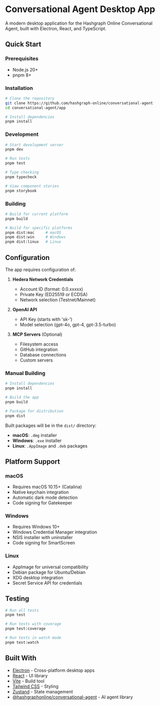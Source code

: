 # Conversational Agent Desktop App

A modern desktop application for the Hashgraph Online Conversational Agent, built with Electron, React, and TypeScript.

## Quick Start

### Prerequisites

- Node.js 20+ 
- pnpm 8+

### Installation

```bash
# Clone the repository
git clone https://github.com/hashgraph-online/conversational-agent
cd conversational-agent/app

# Install dependencies
pnpm install
```

### Development

```bash
# Start development server
pnpm dev

# Run tests
pnpm test

# Type checking
pnpm typecheck

# View component stories
pnpm storybook
```

### Building

```bash
# Build for current platform
pnpm build

# Build for specific platforms
pnpm dist:mac     # macOS
pnpm dist:win     # Windows
pnpm dist:linux   # Linux
```

## Configuration

The app requires configuration of:

1. **Hedera Network Credentials**
   - Account ID (format: 0.0.xxxxx)
   - Private Key (ED25519 or ECDSA)
   - Network selection (Testnet/Mainnet)

2. **OpenAI API**
   - API Key (starts with 'sk-')
   - Model selection (gpt-4o, gpt-4, gpt-3.5-turbo)

3. **MCP Servers** (Optional)
   - Filesystem access
   - GitHub integration
   - Database connections
   - Custom servers



### Manual Building

```bash
# Install dependencies
pnpm install

# Build the app
pnpm build

# Package for distribution
pnpm dist
```

Built packages will be in the `dist/` directory:
- **macOS**: `.dmg` installer
- **Windows**: `.exe` installer  
- **Linux**: `.AppImage` and `.deb` packages

## Platform Support

### macOS
- Requires macOS 10.15+ (Catalina)
- Native keychain integration
- Automatic dark mode detection
- Code signing for Gatekeeper

### Windows
- Requires Windows 10+
- Windows Credential Manager integration
- NSIS installer with uninstaller
- Code signing for SmartScreen

### Linux
- AppImage for universal compatibility
- Debian package for Ubuntu/Debian
- XDG desktop integration
- Secret Service API for credentials

## Testing

```bash
# Run all tests
pnpm test

# Run tests with coverage
pnpm test:coverage

# Run tests in watch mode
pnpm test:watch
```

## Built With

- [Electron](https://electronjs.org) - Cross-platform desktop apps
- [React](https://reactjs.org) - UI library
- [Vite](https://vitejs.dev) - Build tool
- [Tailwind CSS](https://tailwindcss.com) - Styling
- [Zustand](https://github.com/pmndrs/zustand) - State management
- [@hashgraphonline/conversational-agent](https://www.npmjs.com/package/@hashgraphonline/conversational-agent) - AI agent library